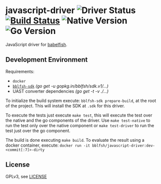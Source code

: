 # javascript-driver  ![Driver Status](https://img.shields.io/badge/status-beta-dbd25c.svg) [![Build Status](https://travis-ci.org/bblfsh/javascript-driver.svg?branch=master)](https://travis-ci.org/bblfsh/javascript-driver) ![Native Version](https://img.shields.io/badge/javascript%20version-8.9.3--r1-aa93ea.svg) ![Go Version](https://img.shields.io/badge/go%20version-1.9-63afbf.svg)

JavaScript driver for [babelfish](https://github.com/bblfsh/bblfshd).


Development Environment
-----------------------

Requirements:
- `docker`
- [`bblfsh-sdk`](https://github.com/bblfsh/sdk) _(go get -u gopkg.in/bblfsh/sdk.v1/...)_
- UAST converter dependencies _(go get -t -v ./...)_

To initialize the build system execute: `bblfsh-sdk prepare-build`, at the root of the project. This will install the SDK at `.sdk` for this driver.

To execute the tests just execute `make test`, this will execute the test over the native and the go components of the driver. Use `make test-native` to run the test only over the native component or `make test-driver` to run the test just over the go component.

The build is done executing `make build`. To evaluate the result using a docker container, execute:
`docker run -it bblfsh/javascript-driver:dev-<commit[:7]>-dirty`


License
-------

GPLv3, see [LICENSE](LICENSE)




